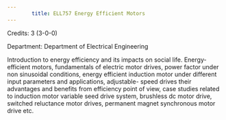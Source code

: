 ```yaml
---
        title: ELL757 Energy Efficient Motors
---
```

Credits: 3 (3-0-0)

Department: Department of Electrical Engineering

Introduction to energy efficiency and its impacts on social life. Energy-efficient motors, fundamentals of electric motor drives, power factor under non sinusoidal conditions, energy efficient induction motor under different input parameters and applications, adjustable- speed drives their advantages and benefits from efficiency point of view, case studies related to induction motor variable seed drive system, brushless dc motor drive, switched reluctance motor drives, permanent magnet synchronous motor drive etc.